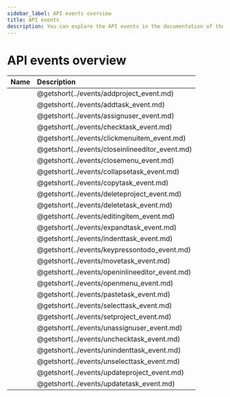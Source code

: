 ```yaml
---
sidebar_label: API events overview
title: API events 
description: You can explore the API events in the documentation of the DHTMLX JavaScript To Do List library. Browse developer guides and API reference, try out code examples and live demos, and download a free 30-day evaluation version of DHTMLX To Do List.
---
```


# API events overview


| Name                                     | Description                                     |
| :--------------------------------------- | :---------------------------------------------- |
| [](../events/addproject_event.md)           | @getshort(../events/addproject_event.md)           |
| [](../events/addtask_event.md)           | @getshort(../events/addtask_event.md)           |
| [](../events/assignuser_event.md)        | @getshort(../events/assignuser_event.md)        |
| [](../events/checktask_event.md)         | @getshort(../events/checktask_event.md)         |
| [](../events/clickmenuitem_event.md)     | @getshort(../events/clickmenuitem_event.md)     |
| [](../events/closeinlineeditor_event.md) | @getshort(../events/closeinlineeditor_event.md) |
| [](../events/closemenu_event.md)         | @getshort(../events/closemenu_event.md)         |
| [](../events/collapsetask_event.md)      | @getshort(../events/collapsetask_event.md)      |
| [](../events/copytask_event.md)          | @getshort(../events/copytask_event.md)          |
| [](../events/deleteproject_event.md)     | @getshort(../events/deleteproject_event.md)     |
| [](../events/deletetask_event.md)        | @getshort(../events/deletetask_event.md)        |
| [](../events/editingitem_event.md)       | @getshort(../events/editingitem_event.md)       |
| [](../events/expandtask_event.md)        | @getshort(../events/expandtask_event.md)        |
| [](../events/indenttask_event.md)        | @getshort(../events/indenttask_event.md)        |
| [](../events/keypressontodo_event.md)    | @getshort(../events/keypressontodo_event.md)    |
| [](../events/movetask_event.md)          | @getshort(../events/movetask_event.md)          |
| [](../events/openinlineeditor_event.md)  | @getshort(../events/openinlineeditor_event.md)  |
| [](../events/openmenu_event.md)          | @getshort(../events/openmenu_event.md)          |
| [](../events/pastetask_event.md)         | @getshort(../events/pastetask_event.md)         |
| [](../events/selecttask_event.md)        | @getshort(../events/selecttask_event.md)        |
| [](../events/setproject_event.md)        | @getshort(../events/setproject_event.md)        |
| [](../events/unassignuser_event.md)      | @getshort(../events/unassignuser_event.md)      |
| [](../events/unchecktask_event.md)       | @getshort(../events/unchecktask_event.md)       |
| [](../events/unindenttask_event.md)      | @getshort(../events/unindenttask_event.md)      |
| [](../events/unselecttask_event.md)      | @getshort(../events/unselecttask_event.md)      |
| [](../events/updateproject_event.md)      | @getshort(../events/updateproject_event.md)      |
| [](../events/updatetask_event.md)        | @getshort(../events/updatetask_event.md)        |
